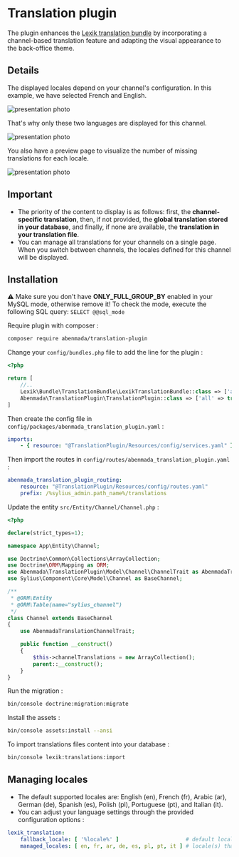 <h1>Translation plugin</h1>

<p>
    The plugin enhances the <a href="https://github.com/lexik/LexikTranslationBundle">Lexik translation bundle</a> by incorporating a channel-based translation feature and adapting the visual appearance to the back-office theme.
</p>

## Details

The displayed locales depend on your channel's configuration. In this example, we have selected French and English.

![presentation photo](https://github.com/ayman-benmada/Sylius-Translation-Plugin/blob/main/src/Resources/public/image/presentation-1.png?raw=true)

That's why only these two languages are displayed for this channel.

![presentation photo](https://github.com/ayman-benmada/Sylius-Translation-Plugin/blob/main/src/Resources/public/image/presentation-2.png?raw=true)

You also have a preview page to visualize the number of missing translations for each locale.

![presentation photo](https://github.com/ayman-benmada/Sylius-Translation-Plugin/blob/main/src/Resources/public/image/presentation-3.png?raw=true)

## Important

- The priority of the content to display is as follows: first, the **channel-specific translation**, then, if not provided, the **global translation stored in your database**, and finally, if none are available, the **translation in your translation file**.
- You can manage all translations for your channels on a single page. When you switch between channels, the locales defined for this channel will be displayed.

## Installation

⚠️ Make sure you don't have **ONLY_FULL_GROUP_BY** enabled in your MySQL mode, otherwise remove it! To check the mode, execute the following SQL query: ```SELECT @@sql_mode```

Require plugin with composer :

```bash
composer require abenmada/translation-plugin
```

Change your `config/bundles.php` file to add the line for the plugin :

```php
<?php

return [
    //..
    Lexik\Bundle\TranslationBundle\LexikTranslationBundle::class => ['all' => true],
    Abenmada\TranslationPlugin\TranslationPlugin::class => ['all' => true],
]
```

Then create the config file in `config/packages/abenmada_translation_plugin.yaml` :

```yaml
imports:
    - { resource: "@TranslationPlugin/Resources/config/services.yaml" }
```

Then import the routes in `config/routes/abenmada_translation_plugin.yaml` :

```yaml
abenmada_translation_plugin_routing:
    resource: "@TranslationPlugin/Resources/config/routes.yaml"
    prefix: /%sylius_admin.path_name%/translations
```

Update the entity `src/Entity/Channel/Channel.php` :

```php
<?php

declare(strict_types=1);

namespace App\Entity\Channel;

use Doctrine\Common\Collections\ArrayCollection;
use Doctrine\ORM\Mapping as ORM;
use Abenmada\TranslationPlugin\Model\Channel\ChannelTrait as AbenmadaTranslationChannelTrait;
use Sylius\Component\Core\Model\Channel as BaseChannel;

/**
 * @ORM\Entity
 * @ORM\Table(name="sylius_channel")
 */
class Channel extends BaseChannel
{
    use AbenmadaTranslationChannelTrait;

    public function __construct()
    {
        $this->channelTranslations = new ArrayCollection();
        parent::__construct();
    }
}
```

Run the migration :
```bash
bin/console doctrine:migration:migrate
```

Install the assets :

```bash
bin/console assets:install --ansi
```

To import translations files content into your database :

```bash
bin/console lexik:translations:import
```

## Managing locales

- The default supported locales are: English (en), French (fr), Arabic (ar), German (de), Spanish (es), Polish (pl), Portuguese (pt), and Italian (it).
- You can adjust your language settings through the provided configuration options :

```yaml
lexik_translation:
    fallback_locale: [ '%locale%' ]                     # default locale(s) to use
    managed_locales: [ en, fr, ar, de, es, pl, pt, it ] # locale(s) that the bundle has to manage
```
